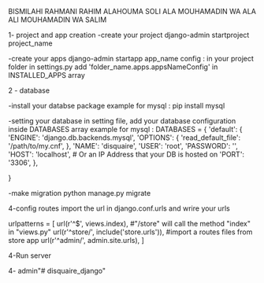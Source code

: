 BISMILAHI RAHMANI RAHIM
ALAHOUMA SOLI ALA MOUHAMADIN WA ALA ALI MOUHAMADIN WA SALIM

1- project and app creation
-create your project 
django-admin startproject project_name

-create your apps 
django-admin startapp app_name
    config : in your project folder
        in settings.py  add 'folder_name.apps.appsNameConfig' in INSTALLED_APPS array

2 - database

-install your databse package 
example for mysql : 
pip install mysql

-setting your database
in setting file, add your database configuration inside DATABASES array
example for mysql : 
DATABASES = {
     'default': {
        'ENGINE': 'django.db.backends.mysql',
        'OPTIONS': {
            'read_default_file': '/path/to/my.cnf',
        },
        'NAME': 'disquaire',
        'USER': 'root',
        'PASSWORD': '',
        'HOST': 'localhost',   # Or an IP Address that your DB is hosted on
        'PORT': '3306',
    },
    
} 


-make migration
python manage.py migrate


4-config routes
import the url in django.conf.urls and wrire your urls

urlpatterns = [
    url(r'^$', views.index), #"/store" will call the method "index" in "views.py"
    url(r'^store/', include('store.urls')), #import a routes files from store app
    url(r'^admin/', admin.site.urls),
]


4-Run server 


4- admin"# disquaire_django" 
